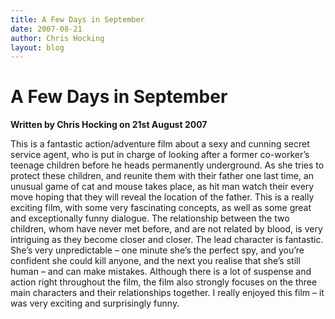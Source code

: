 ```yaml
---
title: A Few Days in September
date: 2007-08-21
author: Chris Hocking
layout: blog
---
```

# A Few Days in September

**Written by Chris Hocking on 21st August 2007**

This is a fantastic action/adventure film about a sexy and cunning secret service agent, who is put in charge of looking after a former co-worker’s teenage children before he heads permanently underground. As she tries to protect these children, and reunite them with their father one last time, an unusual game of cat and mouse takes place, as hit man watch their every move hoping that they will reveal the location of the father. This is a really exciting film, with some very fascinating concepts, as well as some great and exceptionally funny dialogue. The relationship between the two children, whom have never met before, and are not related by blood, is very intriguing as they become closer and closer. The lead character is fantastic. She’s very unpredictable – one minute she’s the perfect spy, and you’re confident she could kill anyone, and the next you realise that she’s still human – and can make mistakes. Although there is a lot of suspense and action right throughout the film, the film also strongly focuses on the three main characters and their relationships together. I really enjoyed this film – it was very exciting and surprisingly funny.